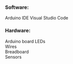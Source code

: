### Software:  
Arduino IDE
Visual Studio Code  



### Hardware:  
Arduino board
LEDs  
Wires   
Breadboard   
Sensors
